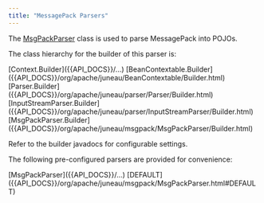 ```yaml
---
title: "MessagePack Parsers"
---
```


The [MsgPackParser]({{API_DOCS}}/org/apache/juneau/msgpack/MsgPackParser.html) class is used to parse MessagePack into
POJOs.

The class hierarchy for the builder of this parser is:

<tree>
<node-0><java-abstract-class>[Context.Builder]({{API_DOCS}}/...)</java-abstract-class></node-0>
<node-1><java-abstract-class>[BeanContextable.Builder]({{API_DOCS}}/org/apache/juneau/BeanContextable/Builder.html)</java-abstract-class></node-1>
<node-2><java-abstract-class>[Parser.Builder]({{API_DOCS}}/org/apache/juneau/parser/Parser/Builder.html)</java-abstract-class></node-2>
<node-3><java-abstract-class>[InputStreamParser.Builder]({{API_DOCS}}/org/apache/juneau/parser/InputStreamParser/Builder.html)</java-abstract-class></node-3>
<node-4><java-class>[MsgPackParser.Builder]({{API_DOCS}}/org/apache/juneau/msgpack/MsgPackParser/Builder.html)</java-class></node-4>
</tree>

Refer to the builder javadocs for configurable settings.

The following pre-configured parsers are provided for convenience:

<tree>
<node-0><java-class>[MsgPackParser]({{API_DOCS}}/...)</java-class></node-0>
<node-1><javac-field>[DEFAULT]({{API_DOCS}}/org/apache/juneau/msgpack/MsgPackParser.html#DEFAULT)</javac-field></node-1>
</tree>